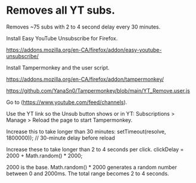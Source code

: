 #  Removes all YT subs.

Removes ~75 subs with 2 to 4 second delay every 30 minutes.

Install Easy YouTube Unsubscribe for Firefox.

https://addons.mozilla.org/en-CA/firefox/addon/easy-youtube-unsubscribe/

Install Tampermonkey and the user script.

https://addons.mozilla.org/en-CA/firefox/addon/tampermonkey/

https://github.com/YanaSn0/Tampermonkey/blob/main/YT_Remove.user.js

Go to (https://www.youtube.com/feed/channels).

Use the YT link so the Unsub button shows or in YT: Subscriptions > Manage > Reload the page to start Tampermonkey.

Increase this to take longer than 30 minutes: setTimeout(resolve, 1800000)); // 30-minute delay before reload

Increase these to take longer than 2 to 4 seconds per click. clickDelay = 2000 + Math.random() * 2000;

2000 is the base. Math.random() * 2000 generates a random number between 0 and 2000ms. The total range becomes 2 to 4 seconds.
